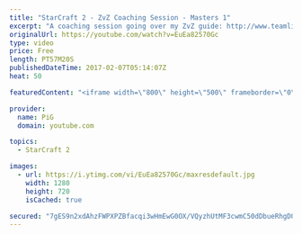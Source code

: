 ```yaml
---
title: "StarCraft 2 - ZvZ Coaching Session - Masters 1"
excerpt: "A coaching session going over my ZvZ guide: http://www.teamliquid.net/forum/sc2-strategy/512411-zvz-lingbane-into-roach-play -- Watch live at https://www.twitch.tv/x5_pig"
originalUrl: https://youtube.com/watch?v=EuEa82570Gc
type: video
price: Free
length: PT57M20S
publishedDateTime: 2017-02-07T05:14:07Z
heat: 50

featuredContent: "<iframe width=\"800\" height=\"500\" frameborder=\"0\" src=\"https://www.youtube.com/embed/EuEa82570Gc\" allow=\"accelerometer; autoplay; encrypted-media; gyroscope; picture-in-picture\" allowfullscreen></iframe>"

provider:
  name: PiG
  domain: youtube.com

topics:
  - StarCraft 2

images:
  - url: https://i.ytimg.com/vi/EuEa82570Gc/maxresdefault.jpg
    width: 1280
    height: 720
    isCached: true

secured: "7gES9n2xdAhzFWPXPZBfacqi3wHmEwG0OX/VQyzhUtMF3cwmC50dDbueRhgD0kyRNZMB9sKoJ8O322Pf4VyekPZ/DKixhdf2Od3IfPb281owSP0gsetH2mSoRhmt9c/LRv0TbNf/MhG3D2G0Qkq7HPjq1mTDBGPiJoqzTM3T+Qcbk4eXHRc8ZcM8eIMfttHoagVlo9iwI3WqIcwcBqStkFtw/4+V1m2ZEzy4JsPJ6PU3RzyOVj/aMlBrTnPbY7JBL/ZqEUtaXn2mrMNX8miE0yQ0QSil5ws1fh3UGoIl5ipJjRmoF1RRglRYnVGzClR47Hug2UXnZDh+w3tYhovbvHxf6SwFMfW69S8PbVr6DKBFk0zVI/nGbFztyaXqfWvPZ4EtAlIT2n+24A1yXPRnUVxj4UP4ifN17WrTge+S5no=;PjOYtACGLdj8trNYRnXi9A=="
---
```


